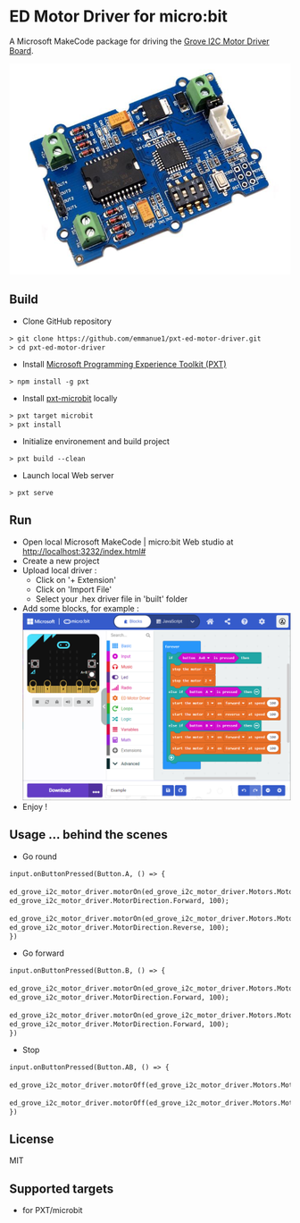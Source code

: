 
# ED Motor Driver for micro:bit

A Microsoft MakeCode package for driving the [Grove I2C Motor Driver Board](https://wiki.seeedstudio.com/Grove-I2C_Motor_Driver_V1.3).

![Grove I2C Motor Driver Board](images/I2CMotorDriver.jpg)

## Build

- Clone GitHub repository
```
> git clone https://github.com/emmanue1/pxt-ed-motor-driver.git
> cd pxt-ed-motor-driver
```

- Install [Microsoft Programming Experience Toolkit (PXT)](https://github.com/microsoft/pxt)
```
> npm install -g pxt
```

- Install [pxt-microbit](https://github.com/microsoft/pxt-microbit) locally
```
> pxt target microbit
> pxt install
```

- Initialize environement and build project
```
> pxt build --clean
```

- Launch local Web server
```
> pxt serve
```

## Run

- Open local Microsoft MakeCode | micro:bit Web studio at [http://localhost:3232/index.html#](http://localhost:3232/index.html#)
- Create a new project
- Upload local driver :
  - Click on '+ Extension'
  - Click on 'Import File'
  - Select your .hex driver file in 'built' folder
- Add some blocks, for example :
![Example for micro:bit](images/ed_motor_driver.png)
- Enjoy !

## Usage ... behind the scenes

- Go round

```
input.onButtonPressed(Button.A, () => {
    ed_grove_i2c_motor_driver.motorOn(ed_grove_i2c_motor_driver.Motors.Motor1, ed_grove_i2c_motor_driver.MotorDirection.Forward, 100);
    ed_grove_i2c_motor_driver.motorOn(ed_grove_i2c_motor_driver.Motors.Motor2, ed_grove_i2c_motor_driver.MotorDirection.Reverse, 100);
})
```

- Go forward

```
input.onButtonPressed(Button.B, () => {
    ed_grove_i2c_motor_driver.motorOn(ed_grove_i2c_motor_driver.Motors.Motor1, ed_grove_i2c_motor_driver.MotorDirection.Forward, 100);
    ed_grove_i2c_motor_driver.motorOn(ed_grove_i2c_motor_driver.Motors.Motor2, ed_grove_i2c_motor_driver.MotorDirection.Forward, 100);
})
```

- Stop

```
input.onButtonPressed(Button.AB, () => {
    ed_grove_i2c_motor_driver.motorOff(ed_grove_i2c_motor_driver.Motors.Motor1);
    ed_grove_i2c_motor_driver.motorOff(ed_grove_i2c_motor_driver.Motors.Motor2);
})
```

## License

MIT

## Supported targets

* for PXT/microbit
